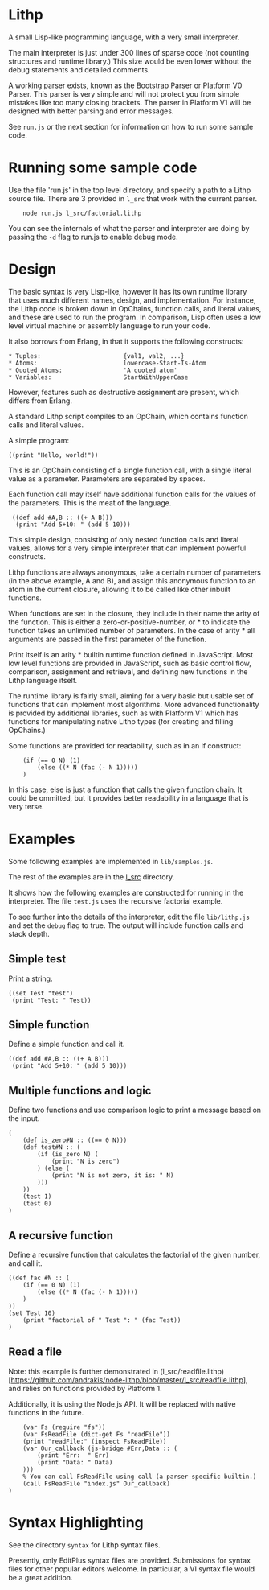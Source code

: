 Lithp
=====

A small Lisp-like programming language, with a very small interpreter.

The main interpreter is just under 300 lines of sparse code (not counting
structures and runtime library.) This size would be even lower without the
debug statements and detailed comments.

A working parser exists, known as the Bootstrap Parser or Platform V0 Parser.
This parser is very simple and will not protect you from simple mistakes like
too many closing brackets. The parser in Platform V1 will be designed with
better parsing and error messages.

See `run.js` or the next section for information on how to run some sample code.

Running some sample code
========================

Use the file 'run.js' in the top level directory, and specify a path to a Lithp
source file. There are 3 provided in `l_src` that work with the current parser.

```
	node run.js l_src/factorial.lithp
```

You can see the internals of what the parser and interpreter are doing by passing
the `-d` flag to run.js to enable debug mode.

Design
======

The basic syntax is very Lisp-like, however it has its own runtime library
that uses much different names, design, and implementation. For instance, the
Lithp code is broken down in OpChains, function calls, and literal values, and
these are used to run the program. In comparison, Lisp often uses a low level
virtual machine or assembly language to run your code.

It also borrows from Erlang, in that it supports the following constructs:

	* Tuples:                       {val1, val2, ...}
	* Atoms:                        lowercase-Start-Is-Atom
	* Quoted Atoms:                 'A quoted atom'
	* Variables:                    StartWithUpperCase

However, features such as destructive assignment are present, which differs
from Erlang.

A standard Lithp script compiles to an OpChain, which contains function calls
and literal values.

A simple program:

	((print "Hello, world!"))

This is an OpChain consisting of a single function call, with a single literal
value as a parameter. Parameters are separated by spaces.

Each function call may itself have additional function calls for the values of
the parameters. This is the meat of the language.

	 ((def add #A,B :: ((+ A B)))
	  (print "Add 5+10: " (add 5 10)))

This simple design, consisting of only nested function calls and literal values,
allows for a very simple interpreter that can implement powerful constructs.

Lithp functions are always anonymous, take a certain number of parameters (in
the above example, A and B), and assign this anonymous function to an atom in
the current closure, allowing it to be called like other inbuilt functions.

When functions are set in the closure, they include in their name the arity of
the function. This is either a zero-or-positive-number, or * to indicate the
function takes an unlimited number of parameters. In the case of arity * all
arguments are passed in the first parameter of the function.

Print itself is an arity * builtin runtime function defined in JavaScript.
Most low level functions are provided in JavaScript, such as basic control
flow, comparison, assignment and retrieval, and defining new functions in the
Lithp language itself.

The runtime library is fairly small, aiming for a very basic but usable
set of functions that can implement most algorithms.
More advanced functionality is provided by additional libraries, such as
with Platform V1 which has functions for manipulating native Lithp types
(for creating and filling OpChains.)

Some functions are provided for readability, such as in an if construct:

		(if (== 0 N) (1)
			(else ((* N (fac (- N 1)))))
		)

In this case, else is just a function that calls the given function chain.
It could be ommitted, but it provides better readability in a language that
is very terse.

Examples
========

Some following examples are implemented in `lib/samples.js`.

The rest of the examples are in the [l_src](https://github.com/andrakis/node-lithp/tree/master/l_src) directory.

It shows how the following examples are constructed for
running in the interpreter. The file `test.js` uses the
recursive factorial example.

To see further into the details of the interpreter, edit
the file `lib/lithp.js` and set the `debug` flag to true.
The output will include function calls and stack depth.

Simple test
-----------

Print a string.

	((set Test "test")
	 (print "Test: " Test))


Simple function
---------------

Define a simple function and call it.

	((def add #A,B :: ((+ A B)))
	 (print "Add 5+10: " (add 5 10)))


Multiple functions and logic
----------------------------

Define two functions and use comparison logic to print a message
based on the input.

	(
		(def is_zero#N :: ((== 0 N)))
		(def test#N :: (
			(if (is_zero N) (
				(print "N is zero")
			) (else (
				(print "N is not zero, it is: " N)
			)))
		))
		(test 1)
		(test 0)
	)

A recursive function
--------------------

Define a recursive function that calculates the factorial of the
given number, and call it.

	((def fac #N :: (
		(if (== 0 N) (1)
			(else ((* N (fac (- N 1)))))
		)
	))
	(set Test 10)
		(print "factorial of " Test ": " (fac Test))
	)

Read a file
-----------

Note: this example is further demonstrated in (l_src/readfile.lithp)[https://github.com/andrakis/node-lithp/blob/master/l_src/readfile.lithp],
and relies on functions provided by Platform 1.

Additionally, it is using the Node.js API. It will be replaced with native
functions in the future.

	 
		(var Fs (require "fs"))
		(var FsReadFile (dict-get Fs "readFile"))
		(print "readFile:" (inspect FsReadFile))
		(var Our_callback (js-bridge #Err,Data :: (
			(print "Err:  " Err)
			(print "Data: " Data)
		)))
		% You can call FsReadFile using call (a parser-specific builtin.)
		(call FsReadFile "index.js" Our_callback)
	)


Syntax Highlighting
===================

See the directory `syntax` for Lithp syntax files.

Presently, only EditPlus syntax files are provided. Submissions for
syntax files for other popular editors welcome. In particular, a VI
syntax file would be a great addition.
